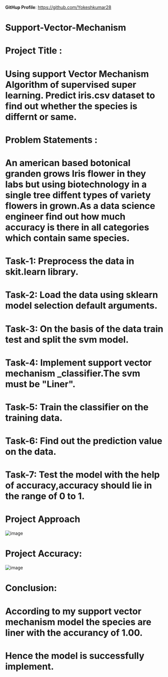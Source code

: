 **GitHup Profile**: https://github.com/Yokeshkumar28
# Support-Vector-Mechanism

# **Project Title** :
# Using support Vector Mechanism Algorithm of supervised super learning. Predict iris.csv dataset to find out whether the species is differnt or same.

# **Problem Statements** :
# An american based botonical granden grows Iris flower in they labs but using biotechnology in a single tree diffent types of variety flowers in grown.As a data science engineer find out how much accuracy is there in all categories which contain same species.

# **Task-1**: Preprocess the data in skit.learn library.
# **Task-2**: Load the data using sklearn model selection default arguments.
# **Task-3**: On the basis of the data train test and split the svm model.
# **Task-4**: Implement support vector mechanism _classifier.The svm must be "Liner".
# **Task-5**: Train the classifier on the training data.
# **Task-6**: Find out the prediction value on the data.
# **Task-7**: Test the model with the help of accuracy,accuracy should lie in the range of 0 to 1. 
# **Project Approach**
![image](https://github.com/Yokeshkumar28/Support-Vector-Mechanism/assets/130818416/e31b21fa-5cef-4fca-a829-3c27b154fbbd)
# **Project Accuracy**:

![image](https://github.com/Yokeshkumar28/Support-Vector-Mechanism/assets/130818416/9757049c-fdd2-44f7-a62a-8495dee408eb)
# **Conclusion**:
# According to my support vector mechanism model the species are liner with the accurancy of 1.00.
# Hence the model is successfully implement.
